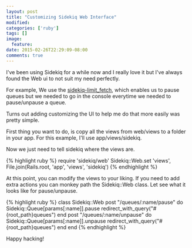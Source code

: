 ```yaml
---
layout: post
title: "Customizing Sidekiq Web Interface"
modified:
categories: ['ruby']
tags: []
image:
  feature:
date: 2015-02-26T22:29:09-08:00
comments: true
---
```


I've been using Sidekiq for a while now and I really love it but I've always found the Web ui to not suit my need perfectly.


For example, We use the [sidekiq-limit_fetch](https://github.com/brainopia/sidekiq-limit_fetch), which enables us to pause queues but we needed to go in the console everytime we needed to pause/unpause a queue.

Turns out adding customizing the UI to help me do that more easily was pretty simple.

First thing you want to do, is copy all the views from web/views to a folder in your app. For this example, I'll use app/views/sidekiq.

Now we just need to tell sidekiq where the views are.

{% highlight ruby %}
require 'sidekiq/web'
Sidekiq::Web.set 'views', File.join(Rails.root, 'app', 'views', 'sidekiq')
{% endhighlight %}

At this point, you can modify the views to your liking. If you need to add extra actions you can monkey path the Sidekiq::Web class. Let see what it looks like for pause/unpause.

{% highlight ruby %}
class Sidekiq::Web
  post "/queues/:name/pause" do
    Sidekiq::Queue[params[:name]].pause
    redirect_with_query("#{root_path}queues")
  end
  post "/queues/:name/unpause" do
    Sidekiq::Queue[params[:name]].unpause
    redirect_with_query("#{root_path}queues")
  end
end
{% endhighlight %}

Happy hacking!

